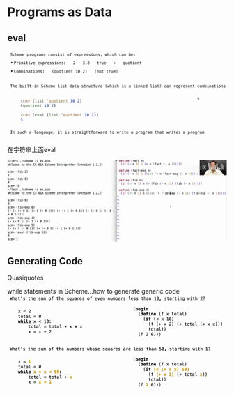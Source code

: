 # Programs as Data

## eval

![alt text](image.png)

在字符串上面eval

![alt text](image-1.png)

## Generating Code
Quasiquotes

while statements in Scheme...how to generate generic code
![alt text](image-2.png)


